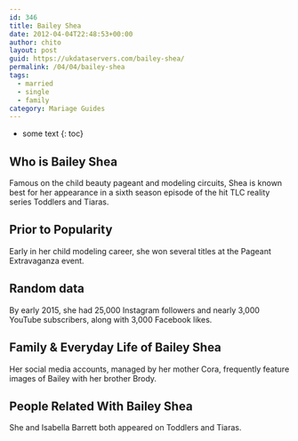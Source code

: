 ```yaml
---
id: 346
title: Bailey Shea
date: 2012-04-04T22:48:53+00:00
author: chito
layout: post
guid: https://ukdataservers.com/bailey-shea/
permalink: /04/04/bailey-shea  
tags:
  - married
  - single
  - family
category: Mariage Guides
---
```


* some text
{: toc}


## Who is  Bailey Shea
                  
                  
                  
Famous on the child beauty pageant and modeling circuits, Shea is known best for her appearance in a sixth season episode of the hit TLC reality series Toddlers and Tiaras.
                  
                
                
                
## Prior to Popularity 
                  
                  
                  
Early in her child modeling career, she won several titles at the Pageant Extravaganza event.
                  
                
                
                
## Random data 
                  
                  
                  
By early 2015, she had 25,000 Instagram followers and nearly 3,000 YouTube subscribers, along with 3,000 Facebook likes.
                  
                
                
                
## Family & Everyday Life of Bailey Shea
                  
                  
                  
Her social media accounts, managed by her mother Cora, frequently feature images of Bailey with her brother Brody.
                  
                
                
                
## People Related With  Bailey Shea
                  
                  
                  
She and Isabella Barrett both appeared on Toddlers and Tiaras.
                  
                
              
            
          
          
          
    
    
  
